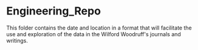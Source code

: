 # Engineering_Repo

This folder contains the date and location in a format that will facilitate the use and exploration of the data in the Wilford Woodruff's journals and writings.
